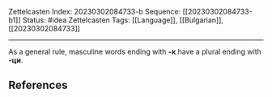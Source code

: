 Zettelcasten Index: 20230302084733-b
Sequence: [[20230302084733-b1]]
Status: #idea
Zettelcasten Tags: [[Language]], [[Bulgarian]], [[20230302084733]]

---

As a general rule, masculine words ending with **-к** have a plural ending with **-ци**. 

## References